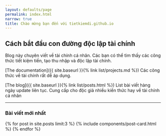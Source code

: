 ```yaml
---
layout: defaults/page
permalink: index.html
narrow: true
title: Chào mừng bạn đến với tietkiemdi.github.io
---
```



## Cách bắt đầu con đường độc lập tài chính

Blog này chuyên viết về tài chính cá nhân. Các bạn có thể tìm thấy các công thức tiết kiệm tiền, tạo thu nhập và độc lập tài chính.

[The documentation]({{ site.baseurl }}{% link list/projects.md %}) Các công thức về tài chính rất dễ áp dụng.

[The blog]({{ site.baseurl }}{% link list/posts.html %}) List bài viết hàng ngày update liên tục. Cung cấp cho độc giả nhiều kiến thức hay về tài chính cá nhân

<hr />

### Bài viết mới nhất

{% for post in site.posts limit:3 %}
{% include components/post-card.html %}
{% endfor %}


